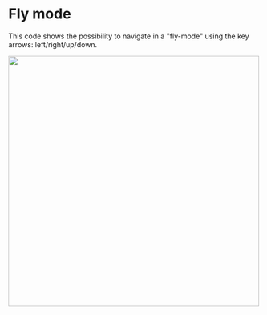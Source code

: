 # Fly mode

This code shows the possibility to navigate in a "fly-mode" using the key arrows: left/right/up/down.


<img src="pic.jpg" alt="" width="500px"/>